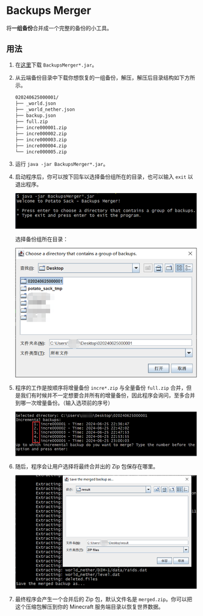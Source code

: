 # Backups Merger

将**一组备份**合并成一个完整的备份的小工具。

## 用法

1. 在[这里](https://github.com/Bottle-M/PotatoSack/releases/latest)下载 `BackupsMerger*.jar`。  
2. 从云端备份目录中下载你想恢复的一组备份，解压，解压后目录结构如下方所示。  

    ```text
    020240625000001/
    ├── _world.json
    ├── _world_nether.json
    ├── backup.json
    ├── full.zip
    ├── incre000001.zip
    ├── incre000002.zip
    ├── incre000003.zip
    ├── incre000004.zip
    └── incre000005.zip  
    ```

3. 运行 `java -jar BackupsMerger*.jar`。

4. 启动程序后，你可以按下回车以选择备份组所在的目录，也可以输入 `exit` 以退出程序。

    ![Start Program](pics/StartProgram.png)  

    选择备份组所在目录：  

    ![Select Backup Group](pics/SelectBackup.png)  

5. 程序的工作是按顺序将增量备份 `incre*.zip` 与全量备份 `full.zip` 合并，但是我们有时候并不一定想要合并所有的增量备份，因此程序会询问，至多合并到哪一次增量备份。（输入选项前的序号）  

    ![Up to which incre](pics/UpToWhichIncre.png)  

6. 随后，程序会让用户选择将最终合并出的 Zip 包保存在哪里。  

    ![Where to save](pics/SaveMergedAs.png)  

7. 最终程序会产生一个合并后的 Zip 包，默认文件名是 `merged.zip`。你可以把这个压缩包解压到你的 Minecraft 服务端目录以恢复世界数据。  